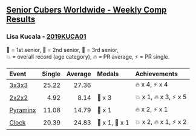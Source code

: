 <style>table {white-space: nowrap;}</style>

## [Senior Cubers Worldwide - Weekly Comp Results](/scw-comp/results/)
### Lisa Kucala - [2019KUCA01](https://www.worldcubeassociation.org/persons/2019KUCA01)

<span style="white-space: nowrap;">🥇 = 1st senior</span>, <span style="white-space: nowrap;">🥈 = 2nd senior</span>, <span style="white-space: nowrap;">🥉 = 3rd senior</span>, <span style="white-space: nowrap;">💥 = overall record (age category)</span>, <span style="white-space: nowrap;">🔥 = PR average</span>, <span style="white-space: nowrap;">⚡ = PR single</span>.

| Event | Single | Average | Medals | Achievements|
| :-- | --: | --: | :-- | :-- |
| [3x3x3](333.md) | 25.22 | 27.36 |  | 🔥 x 4, ⚡ x 4 |
| [2x2x2](222.md) | 4.92 | 8.14 | 🥉 x 3 | 💥 x 1, 🔥 x 3, ⚡ x 5 |
| [Pyraminx](pyram.md) | 11.08 | 14.79 | 🥉 x 1 | 🔥 x 2, ⚡ x 1 |
| [Clock](clock.md) | 20.39 | 24.83 | 🥇 x 1, 🥈 x 1 | 💥 x 2, 🔥 x 1, ⚡ x 2 |

<!-- Global site tag (gtag.js) - Google Analytics -->
<script async src="https://www.googletagmanager.com/gtag/js?id=UA-86348435-3"></script>
<script>window.dataLayer = window.dataLayer || []; function gtag() {dataLayer.push(arguments);} gtag('js', new Date()); gtag('config', 'UA-86348435-3');</script>
